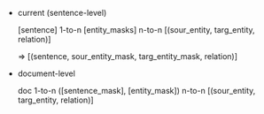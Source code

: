 - current (sentence-level)
 
	[sentence] 1-to-n [entity\_masks] n-to-n [(sour\_entity, targ\_entity, relation)]
 
	=> [(sentence, sour\_entity\_mask, targ\_entity\_mask, relation)]


- document-level

	doc 1-to-n ([sentence\_mask], [entity\_mask]) n-to-n [(sour\_entity, targ\_entity, relation)]
	

